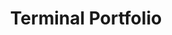 ---
title: "Terminal Portfolio"
description: "A unique portfolio website with a terminal-like interface built using Next.js and Tailwind CSS."
technologies:
  - "Next.js"
  - "TypeScript"
  - "Tailwind CSS"
  - "React"
github: "https://github.com/mustafaenes0zturk/terminal-portfolio"
demo: "https://terminal-portfolio.vercel.app"
featured: true
--- 